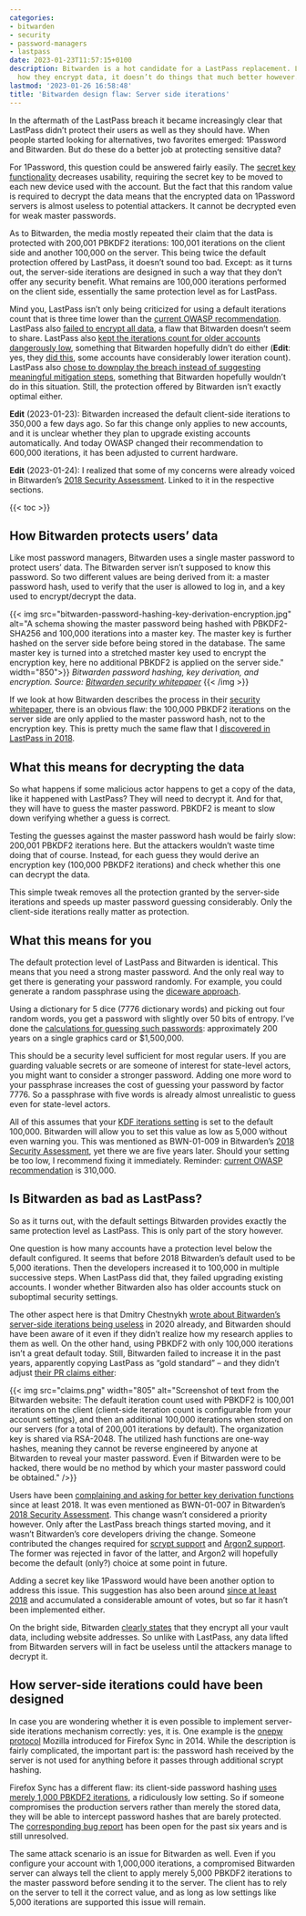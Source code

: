 ```yaml
---
categories:
- bitwarden
- security
- password-managers
- lastpass
date: 2023-01-23T11:57:15+0100
description: Bitwarden is a hot candidate for a LastPass replacement. Looking into
  how they encrypt data, it doesn’t do things that much better however.
lastmod: '2023-01-26 16:58:48'
title: 'Bitwarden design flaw: Server side iterations'
---
```


In the aftermath of the LastPass breach it became increasingly clear that LastPass didn’t protect their users as well as they should have. When people started looking for alternatives, two favorites emerged: 1Password and Bitwarden. But do these do a better job at protecting sensitive data?

For 1Password, this question could be answered fairly easily. The [secret key functionality](https://blog.1password.com/what-the-secret-key-does/) decreases usability, requiring the secret key to be moved to each new device used with the account. But the fact that this random value is required to decrypt the data means that the encrypted data on 1Password servers is almost useless to potential attackers. It cannot be decrypted even for weak master passwords.

As to Bitwarden, the media mostly repeated their claim that the data is protected with 200,001 PBKDF2 iterations: 100,001 iterations on the client side and another 100,000 on the server. This being twice the default protection offered by LastPass, it doesn’t sound too bad. Except: as it turns out, the server-side iterations are designed in such a way that they don’t offer any security benefit. What remains are 100,000 iterations performed on the client side, essentially the same protection level as for LastPass.

Mind you, LastPass isn’t only being criticized for using a default iterations count that is three time lower than the [current OWASP recommendation](https://cheatsheetseries.owasp.org/cheatsheets/Password_Storage_Cheat_Sheet.html#pbkdf2). LastPass also [failed to encrypt all data](/2022/12/24/what-data-does-lastpass-encrypt/), a flaw that Bitwarden doesn’t seem to share. LastPass also [kept the iterations count for older accounts dangerously low](/2022/12/28/lastpass-breach-the-significance-of-these-password-iterations/), something that Bitwarden hopefully didn’t do either (**Edit**: yes, they [did this](#c000002), some accounts have considerably lower iteration count). LastPass also [chose to downplay the breach instead of suggesting meaningful mitigation steps](/2022/12/26/whats-in-a-pr-statement-lastpass-breach-explained/), something that Bitwarden hopefully wouldn’t do in this situation. Still, the protection offered by Bitwarden isn’t exactly optimal either.

**Edit** (2023-01-23): Bitwarden increased the default client-side iterations to 350,000 a few days ago. So far this change only applies to new accounts, and it is unclear whether they plan to upgrade existing accounts automatically. And today OWASP changed their recommendation to 600,000 iterations, it has been adjusted to current hardware.

**Edit** (2023-01-24): I realized that some of my concerns were already voiced in Bitwarden’s [2018 Security Assessment](https://cure53.de/pentest-report_bitwarden.pdf). Linked to it in the respective sections.

{{< toc >}}

## How Bitwarden protects users’ data

Like most password managers, Bitwarden uses a single master password to protect users’ data. The Bitwarden server isn’t supposed to know this password. So two different values are being derived from it: a master password hash, used to verify that the user is allowed to log in, and a key used to encrypt/decrypt the data.

{{< img src="bitwarden-password-hashing-key-derivation-encryption.jpg" alt="A schema showing the master password being hashed with PBKDF2-SHA256 and 100,000 iterations into a master key. The master key is further hashed on the server side before being stored in the database. The same master key is turned into a stretched master key used to encrypt the encryption key, here no additional PBKDF2 is applied on the server side." width="850">}}
  <em>Bitwarden password hashing, key derivation, and encryption. Source: <a href="https://bitwarden.com/images/resources/security-white-paper-download.pdf">Bitwarden security whitepaper</a></em>
{{< /img >}}

If we look at how Bitwarden describes the process in their [security whitepaper](https://bitwarden.com/images/resources/security-white-paper-download.pdf), there is an obvious flaw: the 100,000 PBKDF2 iterations on the server side are only applied to the master password hash, not to the encryption key. This is pretty much the same flaw that I [discovered in LastPass in 2018](/2018/07/09/is-your-lastpass-data-really-safe-in-the-encrypted-online-vault/#cracking-the-encryption).

## What this means for decrypting the data

So what happens if some malicious actor happens to get a copy of the data, like it happened with LastPass? They will need to decrypt it. And for that, they will have to guess the master password. PBKDF2 is meant to slow down verifying whether a guess is correct.

Testing the guesses against the master password hash would be fairly slow: 200,001 PBKDF2 iterations here. But the attackers wouldn’t waste time doing that of course. Instead, for each guess they would derive an encryption key (100,000 PBKDF2 iterations) and check whether this one can decrypt the data.

This simple tweak removes all the protection granted by the server-side iterations and speeds up master password guessing considerably. Only the client-side iterations really matter as protection.

## What this means for you

The default protection level of LastPass and Bitwarden is identical. This means that you need a strong master password. And the only real way to get there is generating your password randomly. For example, you could generate a random passphrase using the [diceware approach](https://en.wikipedia.org/wiki/Diceware).

Using a dictionary for 5 dice (7776 dictionary words) and picking out four random words, you get a password with slightly over 50 bits of entropy. I’ve done the [calculations for guessing such passwords](/2022/12/28/lastpass-breach-the-significance-of-these-password-iterations/#what-is-this-setting-about): approximately 200 years on a single graphics card or $1,500,000.

This should be a security level sufficient for most regular users. If you are guarding valuable secrets or are someone of interest for state-level actors, you might want to consider a stronger password. Adding one more word to your passphrase increases the cost of guessing your password by factor 7776. So a passphrase with five words is already almost unrealistic to guess even for state-level actors.

All of this assumes that your [KDF iterations setting](https://bitwarden.com/help/what-encryption-is-used/#changing-kdf-iterations) is set to the default 100,000. Bitwarden will allow you to set this value as low as 5,000 without even warning you. This was mentioned as BWN-01-009 in Bitwarden’s [2018 Security Assessment](https://cure53.de/pentest-report_bitwarden.pdf), yet there we are five years later. Should your setting be too low, I recommend fixing it immediately. Reminder: [current OWASP recommendation](https://cheatsheetseries.owasp.org/cheatsheets/Password_Storage_Cheat_Sheet.html#pbkdf2) is 310,000.

## Is Bitwarden as bad as LastPass?

So as it turns out, with the default settings Bitwarden provides exactly the same protection level as LastPass. This is only part of the story however.

One question is how many accounts have a protection level below the default configured. It seems that before 2018 Bitwarden’s default used to be 5,000 iterations. Then the developers increased it to 100,000 in multiple successive steps. When LastPass did that, they failed upgrading existing accounts. I wonder whether Bitwarden also has older accounts stuck on suboptimal security settings.

The other aspect here is that Dmitry Chestnykh [wrote about Bitwarden’s server-side iterations being useless](https://dchest.com/2020/05/25/improving-storage-of-password-encrypted-secrets-in-end-to-end-encrypted-apps/) in 2020 already, and Bitwarden should have been aware of it even if they didn’t realize how my research applies to them as well. On the other hand, using PBKDF2 with only 100,000 iterations isn’t a great default today. Still, Bitwarden failed to increase it in the past years, apparently copying LastPass as “gold standard” – and they didn’t adjust [their PR claims either](https://bitwarden.com/help/what-encryption-is-used/#pbkdf2):

{{< img src="claims.png" width="805" alt="Screenshot of text from the Bitwarden website: The default iteration count used with PBKDF2 is 100,001 iterations on the client (client-side iteration count is configurable from your account settings), and then an additional 100,000 iterations when stored on our servers (for a total of 200,001 iterations by default). The organization key is shared via RSA-2048. The utilized hash functions are one-way hashes, meaning they cannot be reverse engineered by anyone at Bitwarden to reveal your master password. Even if Bitwarden were to be hacked, there would be no method by which your master password could be obtained." />}}

Users have been [complaining and asking for better key derivation functions](https://community.bitwarden.com/t/encryption-suggestions-including-argon2/350/76) since at least 2018. It was even mentioned as BWN-01-007 in Bitwarden’s [2018 Security Assessment](https://cure53.de/pentest-report_bitwarden.pdf). This change wasn’t considered a priority however. Only after the LastPass breach things started moving, and it wasn’t Bitwarden’s core developers driving the change. Someone contributed the changes required for [scrypt support](https://github.com/bitwarden/clients/pull/4428) and [Argon2 support](https://github.com/bitwarden/clients/pull/4468). The former was rejected in favor of the latter, and Argon2 will hopefully become the default (only?) choice at some point in future.

Adding a secret key like 1Password would have been another option to address this issue. This suggestion has also been around [since at least 2018](https://community.bitwarden.com/t/add-optional-secret-key-functionality-like-1password-or-keyfile-like-keepass/576) and accumulated a considerable amount of votes, but so far it hasn’t been implemented either.

On the bright side, Bitwarden [clearly states](https://bitwarden.com/help/vault-data/) that they encrypt all your vault data, including website addresses. So unlike with LastPass, any data lifted from Bitwarden servers will in fact be useless until the attackers manage to decrypt it.

## How server-side iterations could have been designed

In case you are wondering whether it is even possible to implement server-side iterations mechanism correctly: yes, it is. One example is the [onepw protocol](https://github.com/mozilla/fxa-auth-server/wiki/onepw-protocol) Mozilla introduced for Firefox Sync in 2014. While the description is fairly complicated, the important part is: the password hash received by the server is not used for anything before it passes through additional scrypt hashing.

Firefox Sync has a different flaw: its client-side password hashing [uses merely 1,000 PBKDF2 iterations](/2018/03/13/can-chrome-sync-or-firefox-sync-be-trusted-with-sensitive-data/#firefox-sync), a ridiculously low setting. So if someone compromises the production servers rather than merely the stored data, they will be able to intercept password hashes that are barely protected. The [corresponding bug report](https://bugzilla.mozilla.org/show_bug.cgi?id=1320222) has been open for the past six years and is still unresolved.

The same attack scenario is an issue for Bitwarden as well. Even if you configure your account with 1,000,000 iterations, a compromised Bitwarden server can always tell the client to apply merely 5,000 PBKDF2 iterations to the master password before sending it to the server. The client has to rely on the server to tell it the correct value, and as long as low settings like 5,000 iterations are supported this issue will remain.